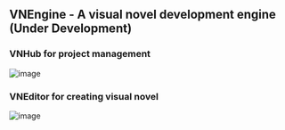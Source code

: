 ## VNEngine - A visual novel development engine (Under Development)
### VNHub for project management
![image](https://github.com/DPS-2005/VN-Engine/assets/61118074/50bc8c93-ff47-41c8-84ca-915490cdd7fe)
### VNEditor for creating visual novel
![image](https://github.com/DPS-2005/VN-Engine/assets/61118074/51d5b0cc-2cf5-4390-b874-bbf2b0ab28e3)
